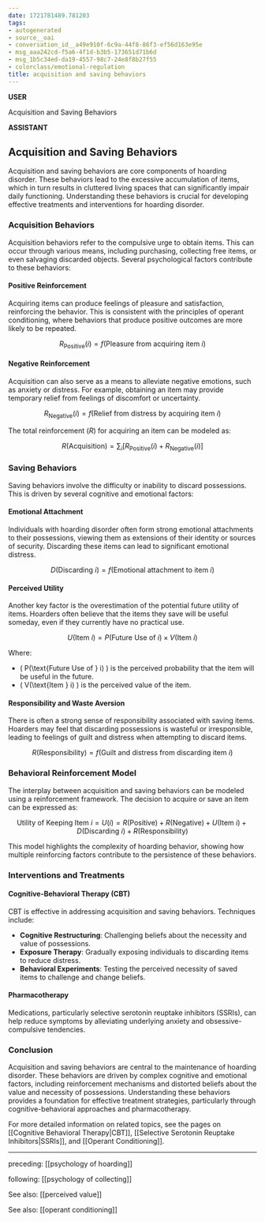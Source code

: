 ```yaml
---
date: 1721781489.781203
tags:
- autogenerated
- source__oai
- conversation_id__a49e910f-6c9a-44f8-86f3-ef56d163e95e
- msg_aaa242cd-f5a6-4f1d-b3b5-173651d71b6d
- msg_1b5c34ed-da19-4557-98c7-24e8f8b27f55
- colorclass/emotional-regulation
title: acquisition and saving behaviors
---
```


**USER**

Acquisition and Saving Behaviors


**ASSISTANT**

## Acquisition and Saving Behaviors

Acquisition and saving behaviors are core components of hoarding disorder. These behaviors lead to the excessive accumulation of items, which in turn results in cluttered living spaces that can significantly impair daily functioning. Understanding these behaviors is crucial for developing effective treatments and interventions for hoarding disorder.

### Acquisition Behaviors

Acquisition behaviors refer to the compulsive urge to obtain items. This can occur through various means, including purchasing, collecting free items, or even salvaging discarded objects. Several psychological factors contribute to these behaviors:

#### Positive Reinforcement

Acquiring items can produce feelings of pleasure and satisfaction, reinforcing the behavior. This is consistent with the principles of operant conditioning, where behaviors that produce positive outcomes are more likely to be repeated.

$$
R_{\text{Positive}}(i) = f(\text{Pleasure from acquiring item } i)
$$

#### Negative Reinforcement

Acquisition can also serve as a means to alleviate negative emotions, such as anxiety or distress. For example, obtaining an item may provide temporary relief from feelings of discomfort or uncertainty.

$$
R_{\text{Negative}}(i) = f(\text{Relief from distress by acquiring item } i)
$$

The total reinforcement ($R$) for acquiring an item can be modeled as:

$$
R(\text{Acquisition}) = \sum_{i} \left[ R_{\text{Positive}}(i) + R_{\text{Negative}}(i) \right]
$$

### Saving Behaviors

Saving behaviors involve the difficulty or inability to discard possessions. This is driven by several cognitive and emotional factors:

#### Emotional Attachment

Individuals with hoarding disorder often form strong emotional attachments to their possessions, viewing them as extensions of their identity or sources of security. Discarding these items can lead to significant emotional distress.

$$
D(\text{Discarding } i) = f(\text{Emotional attachment to item } i)
$$

#### Perceived Utility

Another key factor is the overestimation of the potential future utility of items. Hoarders often believe that the items they save will be useful someday, even if they currently have no practical use.

$$
U(\text{Item } i) = P(\text{Future Use of } i) \times V(\text{Item } i)
$$

Where:
- \( P(\text{Future Use of } i) \) is the perceived probability that the item will be useful in the future.
- \( V(\text{Item } i) \) is the perceived value of the item.

#### Responsibility and Waste Aversion

There is often a strong sense of responsibility associated with saving items. Hoarders may feel that discarding possessions is wasteful or irresponsible, leading to feelings of guilt and distress when attempting to discard items.

$$
R(\text{Responsibility}) = f(\text{Guilt and distress from discarding item } i)
$$

### Behavioral Reinforcement Model

The interplay between acquisition and saving behaviors can be modeled using a reinforcement framework. The decision to acquire or save an item can be expressed as:

$$
\text{Utility of Keeping Item } i = U(i) = R(\text{Positive}) + R(\text{Negative}) + U(\text{Item } i) + D(\text{Discarding } i) + R(\text{Responsibility})
$$

This model highlights the complexity of hoarding behavior, showing how multiple reinforcing factors contribute to the persistence of these behaviors.

### Interventions and Treatments

#### Cognitive-Behavioral Therapy (CBT)

CBT is effective in addressing acquisition and saving behaviors. Techniques include:

- **Cognitive Restructuring**: Challenging beliefs about the necessity and value of possessions.
- **Exposure Therapy**: Gradually exposing individuals to discarding items to reduce distress.
- **Behavioral Experiments**: Testing the perceived necessity of saved items to challenge and change beliefs.

#### Pharmacotherapy

Medications, particularly selective serotonin reuptake inhibitors (SSRIs), can help reduce symptoms by alleviating underlying anxiety and obsessive-compulsive tendencies.

### Conclusion

Acquisition and saving behaviors are central to the maintenance of hoarding disorder. These behaviors are driven by complex cognitive and emotional factors, including reinforcement mechanisms and distorted beliefs about the value and necessity of possessions. Understanding these behaviors provides a foundation for effective treatment strategies, particularly through cognitive-behavioral approaches and pharmacotherapy.

For more detailed information on related topics, see the pages on [[Cognitive Behavioral Therapy|CBT]], [[Selective Serotonin Reuptake Inhibitors|SSRIs]], and [[Operant Conditioning]].


---

preceding: [[psychology of hoarding]]  


following: [[psychology of collecting]]

See also: [[perceived value]]


See also: [[operant conditioning]]